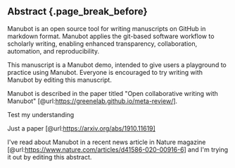 ## Abstract {.page_break_before}

Manubot is an open source tool for writing manuscripts on GitHub in markdown format.
Manubot applies the git-based software workflow to scholarly writing, enabling enhanced transparency, collaboration, automation, and reproducibility.

This manuscript is a Manubot demo, intended to give users a playground to practice using Manubot.
Everyone is encouraged to try writing with Manubot by editing this manuscript.

Manubot is described in the paper titled "Open collaborative writing with Manubot" [@url:https://greenelab.github.io/meta-review/].

Test my understanding

Just a paper [@url:https://arxiv.org/abs/1910.11619]

I've read about Manubot in a recent news article in Nature magazine [@url:https://www.nature.com/articles/d41586-020-00916-6] and I'm trying it out by editing this abstract.
